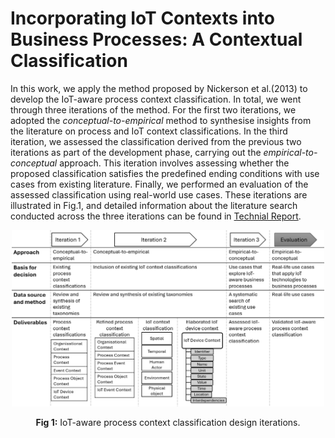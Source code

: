 # Incorporating IoT Contexts into Business Processes: A Contextual Classification

In this work, we apply the method proposed by Nickerson et al.(2013) to develop the IoT-aware process context classification. In total, we went through three iterations of the method. For the first two iterations, we adopted the _conceptual-to-empirical_ method to synthesise insights from the literature on process and IoT context classifications. In the third iteration, we assessed the classification derived from the previous two iterations as part of the development phase, carrying out the _empirical-to-conceptual_ approach. This iteration involves assessing whether the proposed classification satisfies the predefined ending conditions with use cases from existing literature. Finally, we performed an evaluation of the assessed classification using real-world use cases. These iterations are illustrated in Fig.1, and detailed information about the literature search conducted across the three iterations can be found in [Technial Report](TechnicalReport.md).

<div align="center">
  <img src="Figures/design_iteration.png" alt="Chart Image" width="500">
  <p><strong>Fig 1:</strong> IoT-aware process context classification design iterations.</p>
</div>
